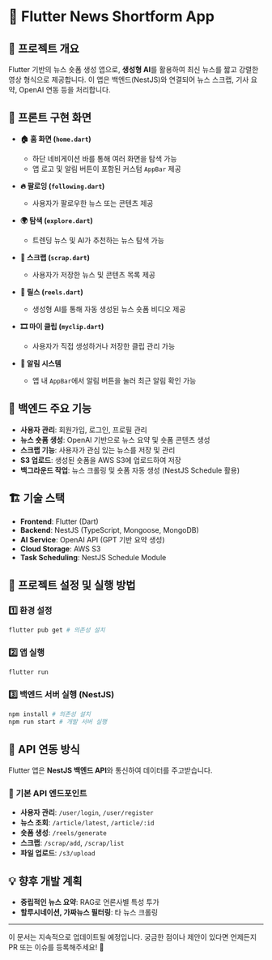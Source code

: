 # 📱 Flutter News Shortform App

## 📝 프로젝트 개요
Flutter 기반의 뉴스 숏폼 생성 앱으로, **생성형 AI**를 활용하여 최신 뉴스를 짧고 강렬한 영상 형식으로 제공합니다.
이 앱은 백엔드(NestJS)와 연결되어 뉴스 스크랩, 기사 요약, OpenAI 연동 등을 처리합니다.

## 🚀 프론트 구현 화면
- **🏠 홈 화면 (`home.dart`)**
  - 하단 네비게이션 바를 통해 여러 화면을 탐색 가능
  - 앱 로고 및 알림 버튼이 포함된 커스텀 `AppBar` 제공

- **🔥 팔로잉 (`following.dart`)**
  - 사용자가 팔로우한 뉴스 또는 콘텐츠 제공

- **🌍 탐색 (`explore.dart`)**
  - 트렌딩 뉴스 및 AI가 추천하는 뉴스 탐색 가능

- **📌 스크랩 (`scrap.dart`)**
  - 사용자가 저장한 뉴스 및 콘텐츠 목록 제공

- **🎥 릴스 (`reels.dart`)**
  - 생성형 AI를 통해 자동 생성된 뉴스 숏폼 비디오 제공

- **🎞️ 마이 클립 (`myclip.dart`)**
  - 사용자가 직접 생성하거나 저장한 클립 관리 가능

- **🔔 알림 시스템**
  - 앱 내 `AppBar`에서 알림 버튼을 눌러 최근 알림 확인 가능




## 🚀 백엔드 주요 기능
- **사용자 관리**: 회원가입, 로그인, 프로필 관리
- **뉴스 숏폼 생성**: OpenAI 기반으로 뉴스 요약 및 숏폼 콘텐츠 생성
- **스크랩 기능**: 사용자가 관심 있는 뉴스를 저장 및 관리
- **S3 업로드**: 생성된 숏폼을 AWS S3에 업로드하여 저장
- **백그라운드 작업**: 뉴스 크롤링 및 숏폼 자동 생성 (NestJS Schedule 활용)

## 🏗️ 기술 스택
- **Frontend**: Flutter (Dart)
- **Backend**: NestJS (TypeScript, Mongoose, MongoDB)
- **AI Service**: OpenAI API (GPT 기반 요약 생성)
- **Cloud Storage**: AWS S3
- **Task Scheduling**: NestJS Schedule Module

## 🔧 프로젝트 설정 및 실행 방법

### 1️⃣ 환경 설정
```bash
flutter pub get # 의존성 설치
```

### 2️⃣ 앱 실행
```bash
flutter run
```

### 3️⃣ 백엔드 서버 실행 (NestJS)
```bash
npm install # 의존성 설치
npm run start # 개발 서버 실행
```

## 🔗 API 연동 방식
Flutter 앱은 **NestJS 백엔드 API**와 통신하여 데이터를 주고받습니다.

### 📌 기본 API 엔드포인트
- **사용자 관리**: `/user/login`, `/user/register`
- **뉴스 조회**: `/article/latest`, `/article/:id`
- **숏폼 생성**: `/reels/generate`
- **스크랩**: `/scrap/add`, `/scrap/list`
- **파일 업로드**: `/s3/upload`

## 💡 향후 개발 계획
- **중립적인 뉴스 요약**: RAG로 언론사별 특성 투가
- **할루시네이션, 가짜뉴스 필터링**: 타 뉴스 크롤링

---

이 문서는 지속적으로 업데이트될 예정입니다.
궁금한 점이나 제안이 있다면 언제든지 PR 또는 이슈를 등록해주세요! 🙌


